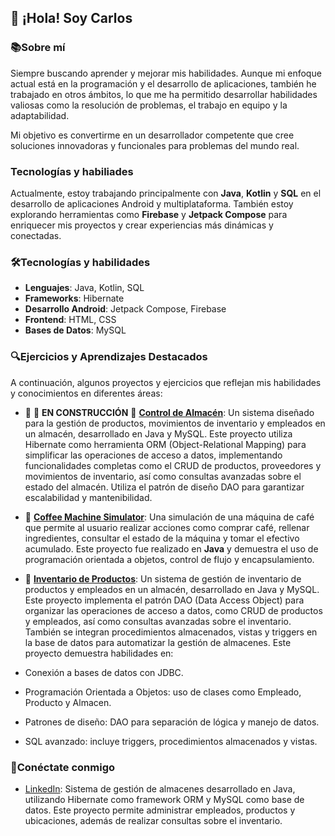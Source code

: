 ## 👋 ¡Hola! Soy Carlos

### 📚Sobre mí
Siempre buscando aprender y mejorar mis habilidades. Aunque mi enfoque actual está en la programación y el desarrollo de aplicaciones, también he trabajado en otros ámbitos, lo que me ha permitido desarrollar habilidades valiosas como la resolución de problemas, el trabajo en equipo y la adaptabilidad.

Mi objetivo es convertirme en un desarrollador competente que cree soluciones innovadoras y funcionales para problemas del mundo real.

### Tecnologías y habiliades
Actualmente, estoy trabajando principalmente con **Java**, **Kotlin** y **SQL** en el desarrollo de aplicaciones Android y multiplataforma. También estoy explorando herramientas como **Firebase** y **Jetpack Compose** para enriquecer mis proyectos y crear experiencias más dinámicas y conectadas.

### 🛠️Tecnologías y habilidades
- **Lenguajes**: Java, Kotlin, SQL
- **Frameworks**: Hibernate
- **Desarrollo Android**: Jetpack Compose, Firebase
- **Frontend**: HTML, CSS
- **Bases de Datos**: MySQL

### 🔍Ejercicios y Aprendizajes Destacados
A continuación, algunos proyectos y ejercicios que reflejan mis habilidades y conocimientos en diferentes áreas:

- 📂 🚧 **EN CONSTRUCCIÓN** 🚧 [**Control de Almacén**](https://github.com/carlosDAM2905/control-almacen.git): Un sistema diseñado para la gestión de productos, movimientos de inventario y empleados en un almacén, desarrollado en Java y MySQL. Este proyecto utiliza Hibernate como herramienta ORM (Object-Relational Mapping) para simplificar las operaciones de acceso a datos, implementando funcionalidades completas como el CRUD de productos, proveedores y movimientos de inventario, así como consultas avanzadas sobre el estado del almacén. Utiliza el patrón de diseño DAO para garantizar escalabilidad y mantenibilidad. 
  

- 📂 [**Coffee Machine Simulator**](https://github.com/carlosDAM2905/CoffeeMachine.git): Una simulación de una máquina de café que permite al usuario realizar acciones como comprar café, rellenar ingredientes, consultar el estado de la máquina y tomar el efectivo acumulado. Este proyecto fue realizado en **Java** y demuestra el uso de programación orientada a objetos, control de flujo y encapsulamiento.

- 📂 [**Inventario de Productos**](https://github.com/carlosDAM2905/gestion-almacen.git): Un sistema de gestión de inventario de productos y empleados en un almacén, desarrollado en Java y MySQL. Este proyecto implementa el patrón DAO (Data Access Object) para organizar las operaciones de acceso a datos, como CRUD de productos y empleados, así como consultas avanzadas sobre el inventario. También se integran procedimientos almacenados, vistas y triggers en la base de datos para automatizar la gestión de almacenes. Este proyecto demuestra habilidades en:
- Conexión a bases de datos con JDBC.
- Programación Orientada a Objetos: uso de clases como Empleado, Producto y Almacen.
- Patrones de diseño: DAO para separación de lógica y manejo de datos.
- SQL avanzado: incluye triggers, procedimientos almacenados y vistas.

 

### 🔗Conéctate conmigo
- [LinkedIn](https://www.linkedin.com/in/carlos-gómez-sánchez-44166132a): Sistema de gestión de almacenes desarrollado en Java, utilizando Hibernate como framework ORM y MySQL como base de datos. Este proyecto permite administrar empleados, productos y ubicaciones, además de realizar consultas sobre el inventario.


  


<!--
**carlosDAM2905/carlosDAM2905** is a ✨ _special_ ✨ repository because its `README.md` (this file) appears on your GitHub profile.

Here are some ideas to get you started:

- 🔭 I’m currently working on ...
- 🌱 I’m currently learning ...
- 👯 I’m looking to collaborate on ...
- 🤔 I’m looking for help with ...
- 💬 Ask me about ...
- 📫 How to reach me: ...
- 😄 Pronouns: ...
- ⚡ Fun fact: ...
-->
